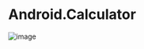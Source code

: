 # Android.Calculator
![image](https://user-images.githubusercontent.com/45212175/235293927-a16dd04b-74ab-4771-a4ae-4820c100925f.png)
